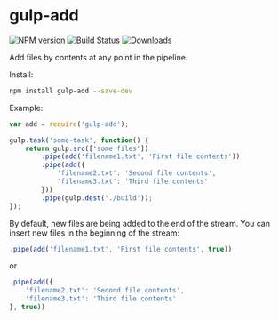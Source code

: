 # gulp-add

[![NPM version][npm-version-image]][npm-url]
[![Build Status][build-status-image]][build-status-url]
[![Downloads][npm-downloads-image]][npm-url]

Add files by contents at any point in the pipeline.

Install:

```sh
npm install gulp-add --save-dev
```


Example:

```js
var add = require('gulp-add');

gulp.task('some-task', function() {
    return gulp.src(['some files'])
        .pipe(add('filename1.txt', 'First file contents'))
        .pipe(add({
            'filename2.txt': 'Second file contents',
            'filename3.txt': 'Third file contents'
        }))
        .pipe(gulp.dest('./build'));
});
```

By default, new files are being added to the end of the stream. You can insert
new files in the beginning of the stream:

```js
.pipe(add('filename1.txt', 'First file contents', true))
```

or

```js
.pipe(add({
    'filename2.txt': 'Second file contents',
    'filename3.txt': 'Third file contents'
}, true))
```

[npm-url]: https://www.npmjs.com/package/gulp-add
[npm-version-image]: https://img.shields.io/npm/v/gulp-add.svg
[npm-downloads-image]: http://img.shields.io/npm/dm/gulp-add.svg

[build-status-url]: https://travis-ci.org/hoho/gulp-add
[build-status-image]: https://travis-ci.org/hoho/gulp-add.svg?branch=master
